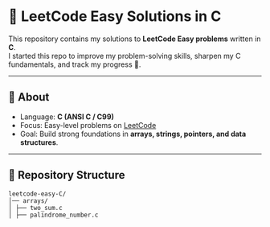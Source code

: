 # 🚀 LeetCode Easy Solutions in C

This repository contains my solutions to **LeetCode Easy problems** written in **C**.  
I started this repo to improve my problem-solving skills, sharpen my C fundamentals, and track my progress 🚀.

---

## 📌 About
- Language: **C (ANSI C / C99)**
- Focus: Easy-level problems on [LeetCode](https://leetcode.com/)
- Goal: Build strong foundations in **arrays, strings, pointers, and data structures**.

---

## 📂 Repository Structure


```
leetcode-easy-C/
│── arrays/
│ ├── two_sum.c
│ ├── palindrome_number.c


```
